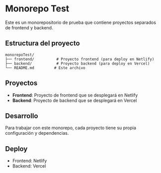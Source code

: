 # Monorepo Test

Este es un monorepositorio de prueba que contiene proyectos separados de frontend y backend.

## Estructura del proyecto

```
monorepoTest/
├── frontend/          # Proyecto frontend (para deploy en Netlify)
├── backend/           # Proyecto backend (para deploy en Vercel)
└── README.md         # Este archivo
```

## Proyectos

- **Frontend**: Proyecto de frontend que se desplegará en Netlify
- **Backend**: Proyecto de backend que se desplegará en Vercel

## Desarrollo

Para trabajar con este monorepo, cada proyecto tiene su propia configuración y dependencias.

## Deploy

- Frontend: Netlify
- Backend: Vercel

